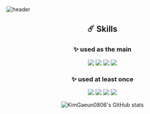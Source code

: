 ![header](https://capsule-render.vercel.app/api?type=cylinder&color=9FB4FF&height=70&section=header&text=KimGaeun&fontSize=20&fontColor=fff)


<div align="center">

## ☄️ Skills 

### ✨ used as the main

<img src="https://img.shields.io/badge/JAVASCRIPT-F7DF1E??style=flatr&logo=JavaScript&logoColor=black">
<img src="https://img.shields.io/badge/HTML-E34F26??style=flatr&logo=HTML5&logoColor=white">
<img src="https://img.shields.io/badge/CSS-1572B6??style=flatr&logo=CSS3&logoColor=white">
<img src="https://img.shields.io/badge/REACT-61DAFB??style=flatr&logo=React&logoColor=black">

<br/>

### ✨ used at least once

<img src="https://img.shields.io/badge/JAVA-007396??style=flatr&logo=Java&logoColor=white">
<img src="https://img.shields.io/badge/MYSQL-4479A1??style=flatr&logo=MySQL&logoColor=white">
<img src="https://img.shields.io/badge/PYTHON-3776AB??style=flatr&logo=Python&logoColor=white">
<img src="https://img.shields.io/badge/REACTNATIVE-61DAFB??style=flatr&logo=React&logoColor=black">  

<br/>  

![KimGaeun0806's GitHub stats](https://github-readme-stats.vercel.app/api?username=KimGaeun0806&show_icons=true&theme=buefy)

</div>







